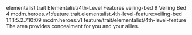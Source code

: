 <ability>
  <metadata>
    <class>elementalist</class>
    <feature_type>trait</feature_type>
    <file_dpath>Elementalist/4th-Level Features</file_dpath>
    <item_id>veiling-bed</item_id>
    <item_index>9</item_index>
    <item_name>Veiling Bed</item_name>
    <level>4</level>
    <scc>mcdm.heroes.v1:feature.trait.elementalist.4th-level-feature:veiling-bed</scc>
    <scdc>1.1.1:5.2.7.10:09</scdc>
    <source>mcdm.heroes.v1</source>
    <type>feature/trait/elementalist/4th-level-feature</type>
  </metadata>
  <effects>
    <effect type="mundane">The area provides concealment for you and your allies.</effect>
  </effects>
</ability>
